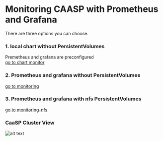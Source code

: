 # Monitoring CAASP with Prometheus and Grafana
There are three options you can choose.
### 1. local chart without PersistentVolumes
 Premetheus and grafana are preconfigured  
 [go to chart monitor](charts/monitor)
### 2. Prometheus and grafana without PersistentVolumes
 [go to monitoring](/monitoring)
### 3. Prometheus and grafana with nfs PersistentVolumes 
 [go to monitoring-nfs](/monitoring-nfs)
 
 ### CaaSP Cluster View
 ![alt text](img/CaaSP-Cluster-view.png "CaaSP Cluster Dashboard")
